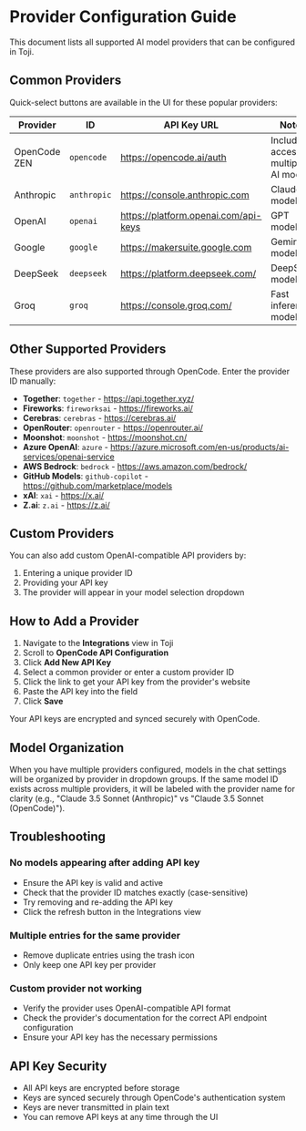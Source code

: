# Provider Configuration Guide

This document lists all supported AI model providers that can be configured in Toji.

## Common Providers

Quick-select buttons are available in the UI for these popular providers:

| Provider | ID | API Key URL | Notes |
|----------|-----|-------------|-------|
| OpenCode ZEN | `opencode` | https://opencode.ai/auth | Includes access to multiple AI models |
| Anthropic | `anthropic` | https://console.anthropic.com | Claude models |
| OpenAI | `openai` | https://platform.openai.com/api-keys | GPT models |
| Google | `google` | https://makersuite.google.com | Gemini models |
| DeepSeek | `deepseek` | https://platform.deepseek.com/ | DeepSeek models |
| Groq | `groq` | https://console.groq.com/ | Fast inference models |

## Other Supported Providers

These providers are also supported through OpenCode. Enter the provider ID manually:

- **Together**: `together` - https://api.together.xyz/
- **Fireworks**: `fireworksai` - https://fireworks.ai/
- **Cerebras**: `cerebras` - https://cerebras.ai/
- **OpenRouter**: `openrouter` - https://openrouter.ai/
- **Moonshot**: `moonshot` - https://moonshot.cn/
- **Azure OpenAI**: `azure` - https://azure.microsoft.com/en-us/products/ai-services/openai-service
- **AWS Bedrock**: `bedrock` - https://aws.amazon.com/bedrock/
- **GitHub Models**: `github-copilot` - https://github.com/marketplace/models
- **xAI**: `xai` - https://x.ai/
- **Z.ai**: `z.ai` - https://z.ai/

## Custom Providers

You can also add custom OpenAI-compatible API providers by:
1. Entering a unique provider ID
2. Providing your API key
3. The provider will appear in your model selection dropdown

## How to Add a Provider

1. Navigate to the **Integrations** view in Toji
2. Scroll to **OpenCode API Configuration**
3. Click **Add New API Key**
4. Select a common provider or enter a custom provider ID
5. Click the link to get your API key from the provider's website
6. Paste the API key into the field
7. Click **Save**

Your API keys are encrypted and synced securely with OpenCode.

## Model Organization

When you have multiple providers configured, models in the chat settings will be organized by provider in dropdown groups. If the same model ID exists across multiple providers, it will be labeled with the provider name for clarity (e.g., "Claude 3.5 Sonnet (Anthropic)" vs "Claude 3.5 Sonnet (OpenCode)").

## Troubleshooting

### No models appearing after adding API key
- Ensure the API key is valid and active
- Check that the provider ID matches exactly (case-sensitive)
- Try removing and re-adding the API key
- Click the refresh button in the Integrations view

### Multiple entries for the same provider
- Remove duplicate entries using the trash icon
- Only keep one API key per provider

### Custom provider not working
- Verify the provider uses OpenAI-compatible API format
- Check the provider's documentation for the correct API endpoint configuration
- Ensure your API key has the necessary permissions

## API Key Security

- All API keys are encrypted before storage
- Keys are synced securely through OpenCode's authentication system
- Keys are never transmitted in plain text
- You can remove API keys at any time through the UI
